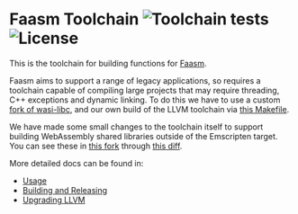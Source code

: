 # Faasm Toolchain ![Toolchain tests](https://github.com/faasm/faasm-toolchain/workflows/Build/badge.svg) ![License](https://img.shields.io/github/license/faasm/faasm-toolchain.svg)

This is the toolchain for building functions for
[Faasm](https://github.com/faasm/faasm).

Faasm aims to support a range of legacy applications, so requires a toolchain
capable of compiling large projects that may require threading, C++ exceptions
and dynamic linking. To do this we have to use a custom [fork of
wasi-libc](https://github.com/faasm/wasi-libc), and our own build of the
LLVM toolchain via [this Makefile](Makefile).  

We have made some small changes to the toolchain itself to support building
WebAssembly shared libraries outside of the Emscripten target. You can see these
in [this fork](https://github.com/faasm/llvm-project) through [this
diff](https://github.com/llvm/llvm-project/compare/llvmorg-10.0.1...faasm:faasm).

More detailed docs can be found in:

- [Usage](docs/usage.md)
- [Building and Releasing](docs/release.md)
- [Upgrading LLVM](docs/upgrading-llvm.md)

